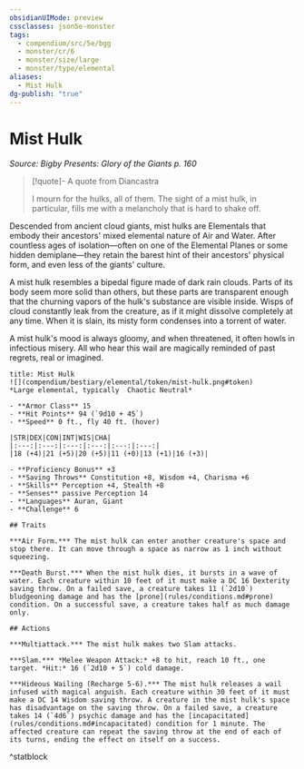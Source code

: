 ```yaml
---
obsidianUIMode: preview
cssclasses: json5e-monster
tags:
  - compendium/src/5e/bgg
  - monster/cr/6
  - monster/size/large
  - monster/type/elemental
aliases:
  - Mist Hulk
dg-publish: "true"
---
```

# Mist Hulk
*Source: Bigby Presents: Glory of the Giants p. 160*  

> [!quote]- A quote from Diancastra  
> 
> I mourn for the hulks, all of them. The sight of a mist hulk, in particular, fills me with a melancholy that is hard to shake off.

Descended from ancient cloud giants, mist hulks are Elementals that embody their ancestors' mixed elemental nature of Air and Water. After countless ages of isolation—often on one of the Elemental Planes or some hidden demiplane—they retain the barest hint of their ancestors' physical form, and even less of the giants' culture.

A mist hulk resembles a bipedal figure made of dark rain clouds. Parts of its body seem more solid than others, but these parts are transparent enough that the churning vapors of the hulk's substance are visible inside. Wisps of cloud constantly leak from the creature, as if it might dissolve completely at any time. When it is slain, its misty form condenses into a torrent of water.

A mist hulk's mood is always gloomy, and when threatened, it often howls in infectious misery. All who hear this wail are magically reminded of past regrets, real or imagined.

```ad-statblock
title: Mist Hulk
![](compendium/bestiary/elemental/token/mist-hulk.png#token)
*Large elemental, typically  Chaotic Neutral*

- **Armor Class** 15 
- **Hit Points** 94 (`9d10 + 45`)
- **Speed** 0 ft., fly 40 ft. (hover)

|STR|DEX|CON|INT|WIS|CHA|
|:---:|:---:|:---:|:---:|:---:|:---:|
|18 (+4)|21 (+5)|20 (+5)|11 (+0)|13 (+1)|16 (+3)|

- **Proficiency Bonus** +3
- **Saving Throws** Constitution +8, Wisdom +4, Charisma +6
- **Skills** Perception +4, Stealth +8
- **Senses** passive Perception 14
- **Languages** Auran, Giant
- **Challenge** 6

## Traits

***Air Form.*** The mist hulk can enter another creature's space and stop there. It can move through a space as narrow as 1 inch without squeezing.

***Death Burst.*** When the mist hulk dies, it bursts in a wave of water. Each creature within 10 feet of it must make a DC 16 Dexterity saving throw. On a failed save, a creature takes 11 (`2d10`) bludgeoning damage and has the [prone](rules/conditions.md#prone) condition. On a successful save, a creature takes half as much damage only.

## Actions

***Multiattack.*** The mist hulk makes two Slam attacks.

***Slam.*** *Melee Weapon Attack:* +8 to hit, reach 10 ft., one target. *Hit:* 16 (`2d10 + 5`) cold damage.

***Hideous Wailing (Recharge 5-6).*** The mist hulk releases a wail infused with magical anguish. Each creature within 30 feet of it must make a DC 14 Wisdom saving throw. A creature in the mist hulk's space has disadvantage on the saving throw. On a failed save, a creature takes 14 (`4d6`) psychic damage and has the [incapacitated](rules/conditions.md#incapacitated) condition for 1 minute. The affected creature can repeat the saving throw at the end of each of its turns, ending the effect on itself on a success.
```
^statblock